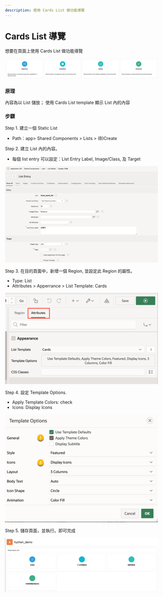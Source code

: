 ```yaml
---
description: 使用 Cards List 做功能導覽
---
```


# Cards List  導覽

想要在頁面上使用 Cards List 做功能導覽

![](<../.gitbook/assets/image (70).png>)

### 原理

內容為以 List 儲放； 使用 Cards List template 顯示 List 內的內容

### 步驟

Step 1. 建立一個 Static List

* Path：app> Shared Components > Lists > (B)Create&#x20;

Step 2. 建立 List 內的內容。

* 每個 list entry 可以設定：List Entry Label, Image/Class, 及 Target

![](<../.gitbook/assets/image (75).png>)

Step 3. 在目的頁面中，新增一個 Region, 並設定此 Region 的屬性。

* Type: List
* Attributes > Apperrance > List Template: Cards

![](<../.gitbook/assets/image (57).png>)

Step 4. 設定 Template Options.&#x20;

* Apply Template Colors: check
* Icons: Display Icons

![](<../.gitbook/assets/image (1).png>)

Step 5. 儲存頁面，並執行。即可完成

![](../.gitbook/assets/image.png)
